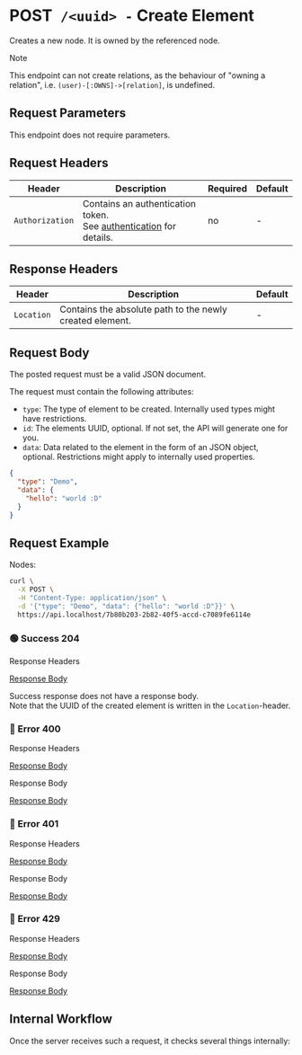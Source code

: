 # <span class="method-post">POST</span>` /<uuid> -` Create Element

<!-- panels:start -->
<!-- div:left-panel -->

Creates a new node. It is owned by the referenced node.

> [!NOTE]
> This endpoint can not create relations, as the behaviour of "owning a relation", i.e.
> `(user)-[:OWNS]->[relation]`, is undefined.

## Request Parameters

This endpoint does not require parameters.

## Request Headers

<div class="table-request-headers">

| Header          | Description                                                                                         | Required | Default |
|-----------------|-----------------------------------------------------------------------------------------------------|----------|---------|
| `Authorization` | Contains an authentication token. <br />See [authentication](/concepts/authentication) for details. | no       | -       |

</div>

## Response Headers

<div class="table-response-headers">

| Header     | Description                                              | Default |
|------------|----------------------------------------------------------| ------- |
| `Location` | Contains the absolute path to the newly created element. | -       |

</div>

## Request Body

The posted request must be a valid JSON document.

The request must contain the following attributes:

- `type`: The type of element to be created. Internally used types might have restrictions.
- `id`: The elements UUID, optional. If not set, the API will generate one for you.
- `data`: Data related to the element in the form of an JSON object, optional. Restrictions might apply to internally
  used properties.

```json
{
  "type": "Demo",
  "data": {
    "hello": "world :D"
  }
}
```

## Request Example

Nodes:

```bash
curl \
  -X POST \
  -H "Content-Type: application/json" \
  -d '{"type": "Demo", "data": {"hello": "world :D"}}' \
  https://api.localhost/7b80b203-2b82-40f5-accd-c7089fe6114e
```

<!-- tabs:start -->

### **🟢 Success 204**

<div class="code-title auto-refresh">Response Headers</div>

[Response Body](./post-element/204-response-header.txt ':include :type=code')

Success response does not have a response body.  
Note that the UUID of the created element is written in the `Location`-header.

### **🔴 Error 400**

<div class="code-title auto-refresh">Response Headers</div>

[Response Body](./post-element/400-response-header.txt ':include :type=code')

<div class="code-title auto-refresh">Response Body</div>

[Response Body](./post-element/400-response-body.json ':include :type=code problem+json')

### **🔴 Error 401**

<div class="code-title auto-refresh">Response Headers</div>

[Response Body](./post-element/401-response-header.txt ':include :type=code')

<div class="code-title auto-refresh">Response Body</div>

[Response Body](./post-element/401-response-body.json ':include :type=code problem+json')

### **🔴 Error 429**

<div class="code-title">Response Headers</div>

[Response Body](./post-element/429-response-header.txt ':include :type=code')

<div class="code-title">Response Body</div>

[Response Body](./post-element/429-response-body.json ':include :type=code problem+json')

<!-- tabs:end -->

<!-- div:right-panel -->

## Internal Workflow

Once the server receives such a request, it checks several things internally:

<div id="graph-container-1" class="graph-container" style="height:2000px"></div>

<!-- panels:end -->

<script>
G6.registerEdge('polyline-edge', {
  draw(cfg, group) {
    const { startPoint, endPoint } = cfg;
    const hgap = Math.abs(endPoint.x - startPoint.x);

    const path = [
      ['M', startPoint.x, startPoint.y],
      [
        'C',
        startPoint.x + hgap / 4,
        startPoint.y,
        endPoint.x - hgap / 2,
        endPoint.y,
        endPoint.x,
        endPoint.y,
      ],
    ];
    const shape = group.addShape('path', {
      attrs: {
        stroke: '#AAB7C4',
        path,
      },
      name: 'path-shape',
    });
    const midPoint = {
      x: (startPoint.x + endPoint.x) / 2,
      y: (startPoint.y + endPoint.y) / 2,
    };
    const label = group.addShape('text', {
      attrs: {
        text: cfg.label + '###########',
        x: midPoint.x,
        y: midPoint.y,
        textAlign: 'center',
        textBaseline: 'middle',
        fill: '#000',
        fontSize: 14,
      },
      name: 'label-shape',
    });
    return shape;
  },
});
renderWorkflow(document.getElementById('graph-container-1'), {
  nodes: [
    { id: 'init', ...workflowStart, label: 'server receives POST-request' },
    { id: 'checkToken', ...workflowDecision, label: 'does request contain token?' },
    { id: 'noTokenAction', ...workflowStep, label: "use default anonymous\nuser for auth" },
    { id: 'checkTokenValidity', ...workflowDecision, label: 'is token valid?' },
    { id: 'checkRateLimit', ...workflowDecision, label: "does request exceed\nrate limit?" },
    { id: 'checkParentExistence', ...workflowDecision, label: "does parent\nelement exist?" },
    { id: 'checkParentIsNode', ...workflowDecision, label: "is parent a node?" },
    { id: 'checkCreateAccessToParent', ...workflowDecision, label: "has user CREATE\naccess to parent?" },
    { id: 'error404', ...workflowEndError, label: "return 404" },
    { id: 'checkStartProperty', ...workflowDecision, label: "does body contain\nstart property?" },
    { id: 'checkEndProperty', ...workflowDecision, label: "does body contain\nend property?" },
    { id: 'error400-1', ...workflowEndError, label: "return 400" },
    { id: 'checkId', ...workflowDecision, label: "is id provided?" },
    { id: 'generateId', ...workflowStep, label: "generate new id" },
    { id: 'useProvidedId', ...workflowStep, label: "use provided id" },
    { id: 'checkType', ...workflowDecision, label: "is type provided?" },
    { id: 'error400-2', ...workflowEndError, label: "return 400" },
    { id: 'checkIdExistence', ...workflowDecision, label: "is element id free?" },
    { id: 'createOwns', ...workflowStep, label: "add relation:\n(parent)-[:OWNS]->(element)" },
    { id: 'createCreated', ...workflowStep, label: "add relation:\n(user)-[:CREATED]->(element)" },
    { id: 'createAndFlush', ...workflowStep, label: 'create and flush data' },
    { id: 'error401', ...workflowEndError, label: "return 401" },
    { id: 'error429', ...workflowEndError, label: 'return 429' },
    { id: 'success204', ...workflowEndSuccess , label: "return 204"},
  ],
  edges: [
    { source: 'init', target: 'checkToken', label: '' },
    { source: 'checkToken', target: 'noTokenAction', label: 'no' },
    { source: 'checkToken', target: 'checkTokenValidity', label: 'yes' },
    { source: 'checkTokenValidity', target: 'checkRateLimit', label: 'yes' },
    { source: 'checkTokenValidity', target: 'error401', label: 'no' },
    { source: 'checkRateLimit', target: 'checkParentExistence', label: 'no' },
    { source: 'checkRateLimit', target: 'error429', label: 'yes' },
    { source: 'checkParentExistence', target: 'checkParentIsNode', label: 'yes' },
    { source: 'checkParentExistence', target: 'error404', label: 'no' },
    { source: 'checkParentIsNode', target: 'checkCreateAccessToParent', label: 'yes' },
    { source: 'checkParentIsNode', target: 'error404', label: 'no' },
    { source: 'checkCreateAccessToParent', target: 'checkStartProperty', label: 'yes' },
    { source: 'checkCreateAccessToParent', target: 'error404', label: 'no' },
    { source: 'checkStartProperty', target: 'checkEndProperty', label: 'no' },
    { source: 'checkStartProperty', target: 'error400-1', label: 'yes' },
    { source: 'checkEndProperty', target: 'checkId', label: 'no' },
    { source: 'checkEndProperty', target: 'error400-1', label: 'yes' },
    { source: 'checkId', target: 'generateId', label: 'no' },
    { source: 'checkId', target: 'useProvidedId', label: 'yes' },
    { source: 'generateId', target: 'checkType' },
    { source: 'useProvidedId', target: 'checkType' },
    { source: 'checkType', target: 'checkIdExistence', label: 'yes' },
    { source: 'checkType', target: 'error400-2', label: 'no' },
    { source: 'checkIdExistence', target: 'createOwns', label: 'yes' },
    { source: 'checkIdExistence', target: 'error400-2', label: 'no' },
    { source: 'createOwns', target: 'createCreated' },
    { source: 'createCreated', target: 'createAndFlush' },
    { source: 'createAndFlush', target: 'success204' },
    { source: 'noTokenAction', target: 'checkRateLimit', label: '', type2: 'polyline-edge' }
  ],
}, 'TB');
</script>
